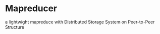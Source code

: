 Mapreducer
==========

a lightwight mapreduce with Distributed Storage System on Peer-to-Peer Structure 
